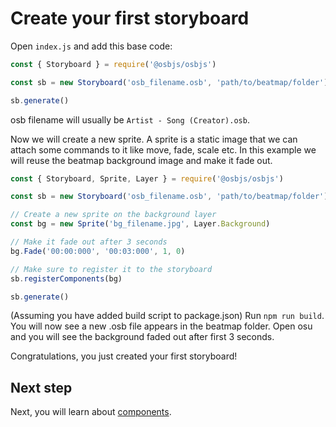 # Create your first storyboard

Open `index.js` and add this base code:
```javascript
const { Storyboard } = require('@osbjs/osbjs')

const sb = new Storyboard('osb_filename.osb', 'path/to/beatmap/folder')

sb.generate()
```

osb filename will usually be `Artist - Song (Creator).osb`.

Now we will create a new sprite. A sprite is a static image that we can attach some commands to it like move, fade, scale etc.
In this example we will reuse the beatmap background image and make it fade out.

```javascript
const { Storyboard, Sprite, Layer } = require('@osbjs/osbjs')

const sb = new Storyboard('osb_filename.osb', 'path/to/beatmap/folder')

// Create a new sprite on the background layer
const bg = new Sprite('bg_filename.jpg', Layer.Background)

// Make it fade out after 3 seconds
bg.Fade('00:00:000', '00:03:000', 1, 0)

// Make sure to register it to the storyboard
sb.registerComponents(bg)

sb.generate()
```

(Assuming you have added build script to package.json) Run `npm run build`. You will now see a new .osb file appears in the beatmap folder.
Open osu and you will see the background faded out after first 3 seconds.

Congratulations, you just created your first storyboard!

## Next step
Next, you will learn about [components](/docs/introducing-components).
